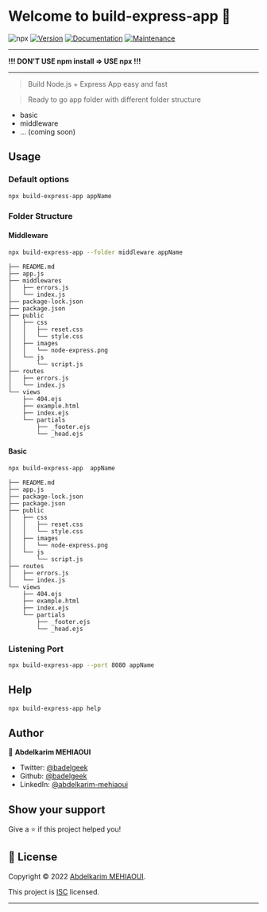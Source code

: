 # Welcome to build-express-app 👋
![npx](https://img.shields.io/badge/npx-%E2%9D%A4%EF%B8%8F-lightgray)
[![Version](https://img.shields.io/npm/v/build-express-app.svg)](https://www.npmjs.com/package/build-express-app)
[![Documentation](https://img.shields.io/badge/documentation-yes-brightgreen.svg)](https://github.com/badelgeek-projects/build-express-app#readme)
[![Maintenance](https://img.shields.io/badge/Maintained%3F-yes-green.svg)](https://github.com/badelgeek-projects/build-express-app/graphs/commit-activity)


---
**!!! DON'T USE npm install => USE npx !!!**

---

> Build Node.js + Express App easy and fast

> Ready to go app folder with different folder structure
- basic
- middleware
- ... (coming soon)

## Usage

### Default options
```sh
npx build-express-app appName
```

### Folder Structure
#### Middleware
```sh
npx build-express-app --folder middleware appName
```

```
├── README.md
├── app.js
├── middlewares
│   ├── errors.js
│   └── index.js
├── package-lock.json
├── package.json
├── public
│   ├── css
│   │   ├── reset.css
│   │   └── style.css
│   ├── images
│   │   └── node-express.png
│   └── js
│       └── script.js
├── routes
│   ├── errors.js
│   └── index.js
└── views
    ├── 404.ejs
    ├── example.html
    ├── index.ejs
    └── partials
        ├── _footer.ejs
        └── _head.ejs
```

#### Basic
```sh
npx build-express-app  appName
```

```
├── README.md
├── app.js
├── package-lock.json
├── package.json
├── public
│   ├── css
│   │   ├── reset.css
│   │   └── style.css
│   ├── images
│   │   └── node-express.png
│   └── js
│       └── script.js
├── routes
│   ├── errors.js
│   └── index.js
└── views
    ├── 404.ejs
    ├── example.html
    ├── index.ejs
    └── partials
        ├── _footer.ejs
        └── _head.ejs
```

### Listening Port
```sh
npx build-express-app --port 8080 appName
```

## Help

```sh
npx build-express-app help
```


## Author

👤 **Abdelkarim MEHIAOUI**

* Twitter: [@badelgeek](https://twitter.com/badelgeek)
* Github: [@badelgeek](https://github.com/badelgeek)
* LinkedIn: [@abdelkarim-mehiaoui](https://linkedin.com/in/abdelkarim-mehiaoui)

## Show your support

Give a ⭐️ if this project helped you!


## 📝 License

Copyright © 2022 [Abdelkarim MEHIAOUI](https://github.com/badelgeek).

This project is [ISC](https://github.com/badelgeek-projects/build-express-app/blob/master/LICENSE) licensed.

***
